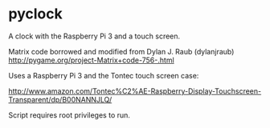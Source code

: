 # pyclock
A clock with the Raspberry Pi 3 and a touch screen.

Matrix code borrowed and modified from Dylan J. Raub (dylanjraub)
http://pygame.org/project-Matrix+code-756-.html

Uses a Raspberry Pi 3 and the Tontec touch screen case:

http://www.amazon.com/Tontec%C2%AE-Raspberry-Display-Touchscreen-Transparent/dp/B00NANNJLQ/

Script requires root privileges to run.
